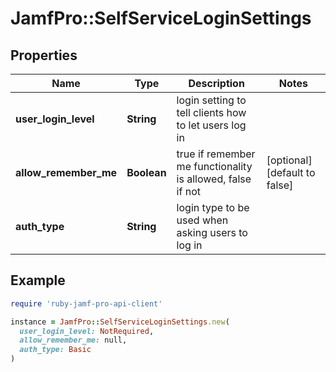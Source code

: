 # JamfPro::SelfServiceLoginSettings

## Properties

| Name | Type | Description | Notes |
| ---- | ---- | ----------- | ----- |
| **user_login_level** | **String** | login setting to tell clients how to let users log in  |  |
| **allow_remember_me** | **Boolean** | true if remember me functionality is allowed, false if not  | [optional][default to false] |
| **auth_type** | **String** | login type to be used when asking users to log in  |  |

## Example

```ruby
require 'ruby-jamf-pro-api-client'

instance = JamfPro::SelfServiceLoginSettings.new(
  user_login_level: NotRequired,
  allow_remember_me: null,
  auth_type: Basic
)
```


